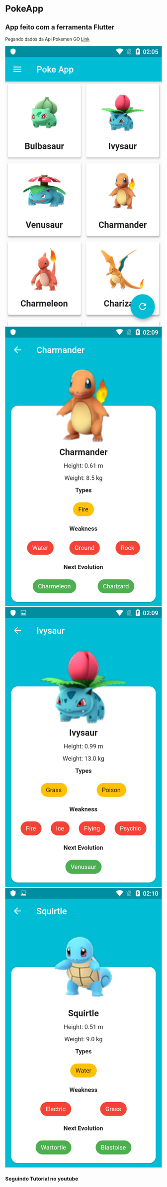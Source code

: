 # PokeApp

## App feito com a ferramenta Flutter

Pegando dados da Api Pokemon GO [Link](https://github.com/Biuni/PokemonGO-Pokedex/blob/master/pokedex.json)

![](https://raw.githubusercontent.com/Marlon-Paulo-da-Silva/PokeApp/master/t1.png)
![](https://raw.githubusercontent.com/Marlon-Paulo-da-Silva/PokeApp/master/t2.png)
![](https://raw.githubusercontent.com/Marlon-Paulo-da-Silva/PokeApp/master/t3.png)
![](https://raw.githubusercontent.com/Marlon-Paulo-da-Silva/PokeApp/master/t4.png)

### Seguindo Tutorial no youtube
